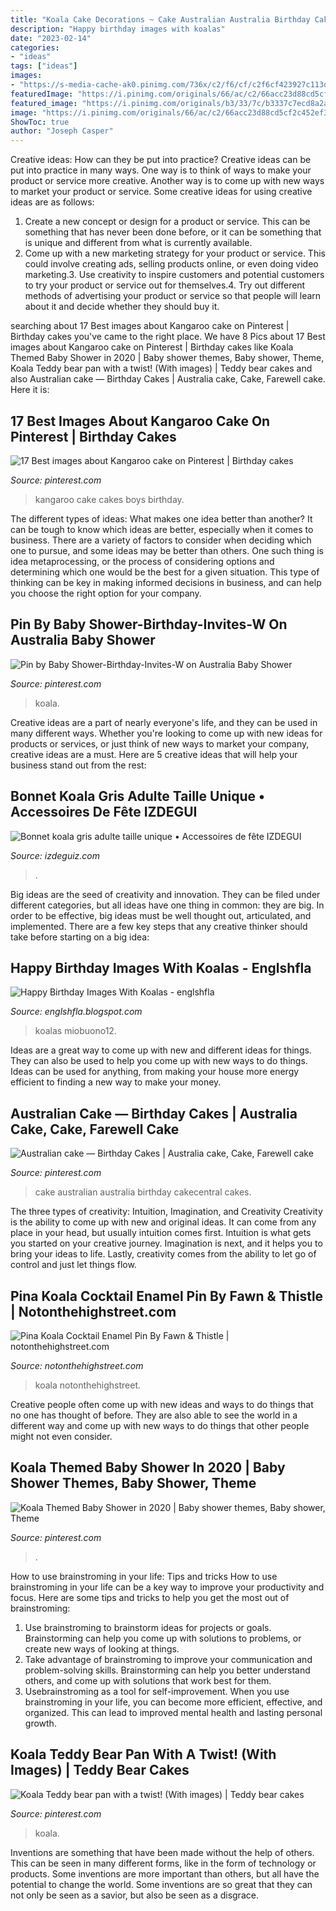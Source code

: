 ```yaml
---
title: "Koala Cake Decorations ~ Cake Australian Australia Birthday Cakecentral Cakes"
description: "Happy birthday images with koalas"
date: "2023-02-14"
categories:
- "ideas"
tags: ["ideas"]
images:
- "https://s-media-cache-ak0.pinimg.com/736x/c2/f6/cf/c2f6cf423927c113d761dbb68cfdd252--kangaroo-pao.jpg"
featuredImage: "https://i.pinimg.com/originals/66/ac/c2/66acc23d88cd5cf2c452ef3b758a37d7.jpg"
featured_image: "https://i.pinimg.com/originals/b3/33/7c/b3337c7ecd8a2ae205d75055d9507c95.jpg"
image: "https://i.pinimg.com/originals/66/ac/c2/66acc23d88cd5cf2c452ef3b758a37d7.jpg"
ShowToc: true
author: "Joseph Casper"
---
```



Creative ideas: How can they be put into practice?
Creative ideas can be put into practice in many ways. One way is to think of ways to make your product or service more creative. Another way is to come up with new ways to market your product or service. Some creative ideas for using creative ideas are as follows:
1. Create a new concept or design for a product or service. This can be something that has never been done before, or it can be something that is unique and different from what is currently available.
2. Come up with a new marketing strategy for your product or service. This could involve creating ads, selling products online, or even doing video marketing.3. Use creativity to inspire customers and potential customers to try your product or service out for themselves.4. Try out different methods of advertising your product or service so that people will learn about it and decide whether they should buy it.

	

		
searching about 17 Best images about Kangaroo cake on Pinterest | Birthday cakes you've came to the right place. We have 8 Pics about 17 Best images about Kangaroo cake on Pinterest | Birthday cakes like Koala Themed Baby Shower in 2020 | Baby shower themes, Baby shower, Theme, Koala Teddy bear pan with a twist! (With images) | Teddy bear cakes and also Australian cake — Birthday Cakes | Australia cake, Cake, Farewell cake. Here it is:
		
    
## 17 Best Images About Kangaroo Cake On Pinterest | Birthday Cakes

<img loading=lazy src="https://s-media-cache-ak0.pinimg.com/736x/c2/f6/cf/c2f6cf423927c113d761dbb68cfdd252--kangaroo-pao.jpg" onerror="this.onerror=null;this.src='https://tse1.mm.bing.net/th?id=OIP.kXTGO1jCPkrZJsBqypQU9wHaJ3&amp;pid=15.1';" alt="17 Best images about Kangaroo cake on Pinterest | Birthday cakes">

_Source: pinterest.com_

>kangaroo cake cakes boys birthday. 

	

The different types of ideas: What makes one idea better than another?
It can be tough to know which ideas are better, especially when it comes to business. There are a variety of factors to consider when deciding which one to pursue, and some ideas may be better than others. One such thing is idea metaprocessing, or the process of considering options and determining which one would be the best for a given situation. This type of thinking can be key in making informed decisions in business, and can help you choose the right option for your company.

    
## Pin By Baby Shower-Birthday-Invites-W On Australia Baby Shower

<img loading=lazy src="https://i.pinimg.com/originals/9a/06/62/9a0662c5f971f7c2ddc306ebfc08cc79.jpg" onerror="this.onerror=null;this.src='https://tse2.mm.bing.net/th?id=OIP.7UPyFU_czZFVWBjHZ1KOLQHaJQ&amp;pid=15.1';" alt="Pin by Baby Shower-Birthday-Invites-W on Australia Baby Shower">

_Source: pinterest.com_

>koala. 

	

Creative ideas are a part of nearly everyone's life, and they can be used in many different ways. Whether you're looking to come up with new ideas for products or services, or just think of new ways to market your company, creative ideas are a must. Here are 5 creative ideas that will help your business stand out from the rest: 

    
## Bonnet Koala Gris Adulte Taille Unique • Accessoires De Fête IZDEGUI

<img loading=lazy src="https://www.izdeguiz.com/11390-large_default/bonnet-koala-gris-adulte-taille-unique.jpg" onerror="this.onerror=null;this.src='https://tse1.mm.bing.net/th?id=OIP.t5MiHqGPcz8kc4xMUAOh9AHaHa&amp;pid=15.1';" alt="Bonnet koala gris adulte taille unique • Accessoires de fête IZDEGUI">

_Source: izdeguiz.com_

>. 

	

Big ideas are the seed of creativity and innovation. They can be filed under different categories, but all ideas have one thing in common: they are big. In order to be effective, big ideas must be well thought out, articulated, and implemented. There are a few key steps that any creative thinker should take before starting on a big idea: 

    
## Happy Birthday Images With Koalas - Englshfla

<img loading=lazy src="https://st4.depositphotos.com/4245375/20314/v/1600/depositphotos_203144234-stock-illustration-happy-birthday-card-fun-koala.jpg" onerror="this.onerror=null;this.src='https://tse2.mm.bing.net/th?id=OIP.KpzvkEtDIwBWPhVpaoeC9gHaI0&amp;pid=15.1';" alt="Happy Birthday Images With Koalas - englshfla">

_Source: englshfla.blogspot.com_

>koalas miobuono12. 

	

Ideas are a great way to come up with new and different ideas for things. They can also be used to help you come up with new ways to do things. Ideas can be used for anything, from making your house more energy efficient to finding a new way to make your money.

    
## Australian Cake — Birthday Cakes | Australia Cake, Cake, Farewell Cake

<img loading=lazy src="https://i.pinimg.com/736x/2e/92/12/2e92124208939059fade779c76ab1e99--cake-stuff-cake-decorations.jpg" onerror="this.onerror=null;this.src='https://tse4.mm.bing.net/th?id=OIP.pK047mWnSnPcyfcOsqSsUgHaJ3&amp;pid=15.1';" alt="Australian cake — Birthday Cakes | Australia cake, Cake, Farewell cake">

_Source: pinterest.com_

>cake australian australia birthday cakecentral cakes. 

	

The three types of creativity: Intuition, Imagination, and Creativity
Creativity is the ability to come up with new and original ideas. It can come from any place in your head, but usually intuition comes first. Intuition is what gets you started on your creative journey. Imagination is next, and it helps you to bring your ideas to life. Lastly, creativity comes from the ability to let go of control and just let things flow.

    
## Pina Koala Cocktail Enamel Pin By Fawn &amp; Thistle | Notonthehighstreet.com

<img loading=lazy src="https://cdn.notonthehighstreet.com/fs/3e/77/d8bd-e018-475c-8343-ae1d597eeece/original_pina-koala-cocktail-enamel-pin.jpg" onerror="this.onerror=null;this.src='https://tse3.mm.bing.net/th?id=OIP.Ny6ml09uZ5x4SVNbhUlM3QHaHa&amp;pid=15.1';" alt="Pina Koala Cocktail Enamel Pin By Fawn &amp; Thistle | notonthehighstreet.com">

_Source: notonthehighstreet.com_

>koala notonthehighstreet. 

	

Creative people often come up with new ideas and ways to do things that no one has thought of before. They are also able to see the world in a different way and come up with new ways to do things that other people might not even consider.

    
## Koala Themed Baby Shower In 2020 | Baby Shower Themes, Baby Shower, Theme

<img loading=lazy src="https://i.pinimg.com/originals/66/ac/c2/66acc23d88cd5cf2c452ef3b758a37d7.jpg" onerror="this.onerror=null;this.src='https://tse1.mm.bing.net/th?id=OIP.ZEwioU2glwv2ai858nkw-wHaKp&amp;pid=15.1';" alt="Koala Themed Baby Shower in 2020 | Baby shower themes, Baby shower, Theme">

_Source: pinterest.com_

>. 

	

How to use brainstroming in your life: Tips and tricks
How to use brainstroming in your life can be a key way to improve your productivity and focus. Here are some tips and tricks to help you get the most out of brainstroming: 
1) Use brainstroming to brainstorm ideas for projects or goals. Brainstorming can help you come up with solutions to problems, or create new ways of looking at things. 
2) Take advantage of brainstroming to improve your communication and problem-solving skills. Brainstorming can help you better understand others, and come up with solutions that work best for them. 
3) Usebrainstroming as a tool for self-improvement. When you use brainstroming in your life, you can become more efficient, effective, and organized. This can lead to improved mental health and lasting personal growth.

    
## Koala Teddy Bear Pan With A Twist! (With Images) | Teddy Bear Cakes

<img loading=lazy src="https://i.pinimg.com/originals/b3/33/7c/b3337c7ecd8a2ae205d75055d9507c95.jpg" onerror="this.onerror=null;this.src='https://tse1.mm.bing.net/th?id=OIP.iQhC_04wrBFR9r6GGhJvZAHaJ4&amp;pid=15.1';" alt="Koala Teddy bear pan with a twist! (With images) | Teddy bear cakes">

_Source: pinterest.com_

>koala. 

	

Inventions are something that have been made without the help of others. This can be seen in many different forms, like in the form of technology or products. Some inventions are more important than others, but all have the potential to change the world. Some inventions are so great that they can not only be seen as a savior, but also be seen as a disgrace.


